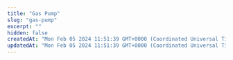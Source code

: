 ```yaml
---
title: "Gas Pump"
slug: "gas-pump"
excerpt: ""
hidden: false
createdAt: "Mon Feb 05 2024 11:51:39 GMT+0000 (Coordinated Universal Time)"
updatedAt: "Mon Feb 05 2024 11:51:39 GMT+0000 (Coordinated Universal Time)"
---
```

